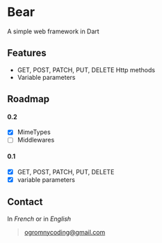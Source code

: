 # Bear
A simple web framework in Dart

## Features
* GET, POST, PATCH, PUT, DELETE Http methods
* Variable parameters 


## Roadmap
#### 0.2
- [x] MimeTypes
- [ ] Middlewares

#### 0.1
- [x] GET, POST, PATCH, PUT, DELETE
- [x] variable parameters

## Contact
In *French* or in *English*
> ogromnycoding@gmail.com